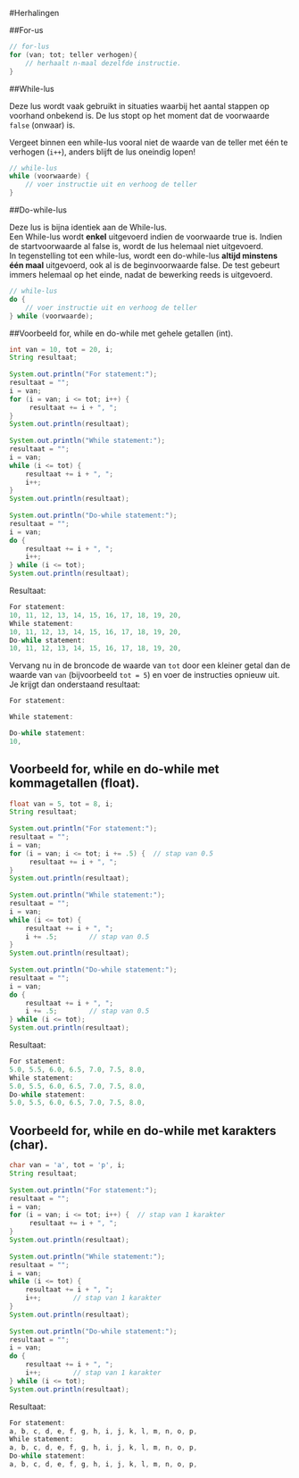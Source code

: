 #Herhalingen


##For-us

```java
// for-lus
for (van; tot; teller verhogen){
    // herhaalt n-maal dezelfde instructie.
}
```

##While-lus

Deze lus wordt vaak gebruikt in situaties waarbij het aantal stappen op voorhand onbekend is.
De lus stopt op het moment dat de voorwaarde `false` (onwaar) is.

Vergeet binnen een while-lus vooral niet de waarde van de teller met één te verhogen (`i++`),
anders blijft de lus oneindig lopen!

```java
// while-lus
while (voorwaarde) {
    // voer instructie uit en verhoog de teller
}
```

##Do-while-lus

Deze lus is bijna identiek aan de While-lus.   
Een While-lus wordt **enkel** uitgevoerd indien de voorwaarde true is. Indien de startvoorwaarde al false is, wordt de lus helemaal niet uitgevoerd.   
In tegenstelling tot een while-lus, wordt een do-while-lus **altijd minstens één maal** uitgevoerd, ook al is de beginvoorwaarde false. De test gebeurt immers helemaal op het einde, nadat de
bewerking reeds is uitgevoerd.

```java
// while-lus
do {
    // voer instructie uit en verhoog de teller
} while (voorwaarde);
```

##Voorbeeld for, while en do-while met gehele getallen (int).

```java
int van = 10, tot = 20, i;
String resultaat;
        
System.out.println("For statement:");
resultaat = "";
i = van;
for (i = van; i <= tot; i++) {
     resultaat += i + ", ";
}
System.out.println(resultaat);
        
System.out.println("While statement:");
resultaat = "";
i = van;
while (i <= tot) {
    resultaat += i + ", ";
    i++;
}
System.out.println(resultaat);
        
System.out.println("Do-while statement:");
resultaat = "";
i = van;
do {
    resultaat += i + ", ";
    i++;
} while (i <= tot);
System.out.println(resultaat);
```

Resultaat:

```java
For statement:
10, 11, 12, 13, 14, 15, 16, 17, 18, 19, 20, 
While statement:
10, 11, 12, 13, 14, 15, 16, 17, 18, 19, 20, 
Do-while statement:
10, 11, 12, 13, 14, 15, 16, 17, 18, 19, 20, 
```

Vervang nu in de broncode de waarde van `tot` door een kleiner getal dan de waarde van `van` (bijvoorbeeld `tot = 5`) en voer de instructies opnieuw uit.
Je krijgt dan onderstaand resultaat:

```java
For statement:

While statement: 

Do-while statement:
10,
```

## Voorbeeld for, while en do-while met kommagetallen (float).

```java
float van = 5, tot = 8, i;
String resultaat;
        
System.out.println("For statement:");
resultaat = "";
i = van;
for (i = van; i <= tot; i += .5) {  // stap van 0.5
     resultaat += i + ", ";
}
System.out.println(resultaat);
        
System.out.println("While statement:");
resultaat = "";
i = van;
while (i <= tot) {
    resultaat += i + ", ";
    i += .5;        // stap van 0.5
}
System.out.println(resultaat);
        
System.out.println("Do-while statement:");
resultaat = "";
i = van;
do {
    resultaat += i + ", ";
    i += .5;        // stap van 0.5
} while (i <= tot);
System.out.println(resultaat);
```

Resultaat:

```java
For statement:
5.0, 5.5, 6.0, 6.5, 7.0, 7.5, 8.0,   
While statement:
5.0, 5.5, 6.0, 6.5, 7.0, 7.5, 8.0,   
Do-while statement:
5.0, 5.5, 6.0, 6.5, 7.0, 7.5, 8.0,   
```

## Voorbeeld for, while en do-while met karakters (char).

```java
char van = 'a', tot = 'p', i;
String resultaat;
        
System.out.println("For statement:");
resultaat = "";
i = van;
for (i = van; i <= tot; i++) {  // stap van 1 karakter
     resultaat += i + ", ";
}
System.out.println(resultaat);
        
System.out.println("While statement:");
resultaat = "";
i = van;
while (i <= tot) {
    resultaat += i + ", ";
    i++;        // stap van 1 karakter
}
System.out.println(resultaat);
        
System.out.println("Do-while statement:");
resultaat = "";
i = van;
do {
    resultaat += i + ", ";
    i++;        // stap van 1 karakter
} while (i <= tot);
System.out.println(resultaat);
```

Resultaat:

```java
For statement:
a, b, c, d, e, f, g, h, i, j, k, l, m, n, o, p,  
While statement:
a, b, c, d, e, f, g, h, i, j, k, l, m, n, o, p,    
Do-while statement:
a, b, c, d, e, f, g, h, i, j, k, l, m, n, o, p,  
```






